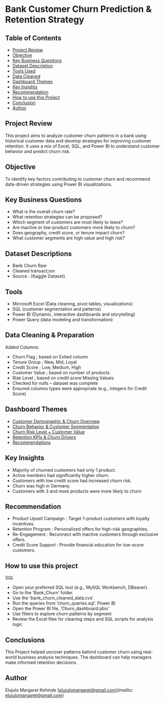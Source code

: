 # Bank Customer Churn Prediction & Retention Strategy

## Table of Contents

- [Project Review](#project-review)
- [Objective](#objective)
- [Key Business Questions](#key-business-questions)
- [Dataset Description](#dataset-description)
- [Tools Used](#tools-used)
- [Data Cleaned](#data-cleaned)
- [Dashboard Themes](#dashboard-themes)
- [Key Insights](#key-insights)
- [Recommendation](#recommendations)
- [How to use this Project](#how-to-use-this-project)
- [Conclusion](#conclusion)
- [Author](#author)

## Project Review
This project aims to analyze customer churn patterns in a bank using historical customer data and develop strategies for improving customer retention. It uses a mix of Excel, SQL, and Power BI to understand customer behavior and predict churn risk.

## Objective
To identify key factors contributing to customer churn and recommend data-driven strategies using Power BI visualizations.

## Key Business Questions
-	What is the overall churn rate?
-	What retention strategies can be proposed?
-	Which segment of customers are most likely to leave?
-	Are inactive or low-product customers more likely to churn?
-	Does geography, credit score, or tenure impact churn?
-	What customer segments are high value and high risk?

## Dataset Descriptions
-	Bank Churn Raw
-	Cleaned transact;ion
-	Source : (Kaggle Dataset)

## Tools
-	Microsoft Excel (Data cleaning, pivot tables, visualizations)
-	SQL (customer segmentation and patterns)
-	Power BI (Dynamic, interactive dashboards and storytelling)
-	Power Query (data modeling and transformation)

## Data Cleaning & Preparation
Added Columns:
-	Churn Flag ; based on Exited column
-	Tenure Group ; New, Mid, Loyal
-	Credit Score ; Low, Medium, High
-	Customer Value ; based on number of products
-	Risk Level ; based on credit score
Missing Values:
-	Checked for nulls – dataset was complete
-	Ensured columns types were appropriate (e.g., integers for Credit Score)

## Dashboard Themes
-	<a href=https://github.com/Maggy317/Banking-Churn-Model/blob/main/Churn_dashboard.png/Customer_Overview.png>Customer Demographic & Churn Overview</a>
-	<a href=https://github.com/Maggy317/Banking-Churn-Model/blob/main/Churn_dashboard.png/Churn_Behavior.png>Churn Behavior & Customer Segmentation</a>
-	<a href=https://github.com/Maggy317/Banking-Churn-Model/blob/main/Churn_dashboard.png/Customer_Value.png>Churn Risk Level + Customer Value</a>
- <a href=https://github.com/Maggy317/Banking-Churn-Model/blob/main/Churn_dashboard.png/Churn_Drivers.png>Retention KPIs & Churn Drivers</a>
-	<a href=https://github.com/Maggy317/Banking-Churn-Model/blob/main/Churn_dashboard.png/Recommendations.png>Recommendations</a>

## Key Insights
-	Majority of churned customers had only 1 product.
-	Active members had significantly higher churn.
-	Customers with low credit score had increased churn risk.
-	Churn was high in Germany.
-	Customers with 3 and more products were more likely to churn

## Recommendation
-	Product Upsell Campaign : Target 1-product customers with loyalty incentives.
-	Retention Program : Personalized offers for high-risk geographies.
-	Re-Engagement : Reconnect with inactive customers through exclusive offers.
-	Credit Score Support : Provide financial education for low-score customers.

## How to use this project
SQL
-	Open your preferred SQL tool (e.g., MySQL Workbench, DBeaver).
-	Go to the ‘Bank_Churn’ folder.
-	Use the ‘bank_churn_cleaned_data.cvs’.
-	Run the queries from ‘churn_queries.sql’.
Power BI
-	Open the Power BI file, ‘Churn_dashboard.pbix’
-	Use filters to explore churn patterns by segment
-	Review the Excel files for cleaning steps and SQL scripts for analysis logic

## Conclusions 
This Project helped uncover patterns behind customer churn using real-world business analysis techniques. The dashboard can help managers make informed retention decisions.

## Author
Elujulo Margaret Kehinde
[elujulomargaret@gmail.com](mailto: elujulomargaret@gmail.com)

